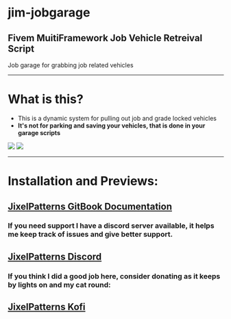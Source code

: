 # jim-jobgarage

## Fivem MuitiFramework Job Vehicle Retreival Script

Job garage for grabbing job related vehicles

---
# What is this?
- This is a dynamic system for pulling out job and grade locked vehicles
- **It's not for parking and saving your vehicles, that is done in your garage scripts**

![](https://i.imgur.com/JhGaGMS.jpeg)
![](https://i.imgur.com/ycXPTj1.jpeg)

---

# Installation and Previews:
## [JixelPatterns GitBook Documentation](https://jixelpatterns.gitbook.io/docs)

### If you need support I have a discord server available, it helps me keep track of issues and give better support.
## [JixelPatterns Discord](https://discord.gg/9pCDHmjYwd)

### If you think I did a good job here, consider donating as it keeps by lights on and my cat round:
## [JixelPatterns Kofi](https://ko-fi.com/jixelpatterns)